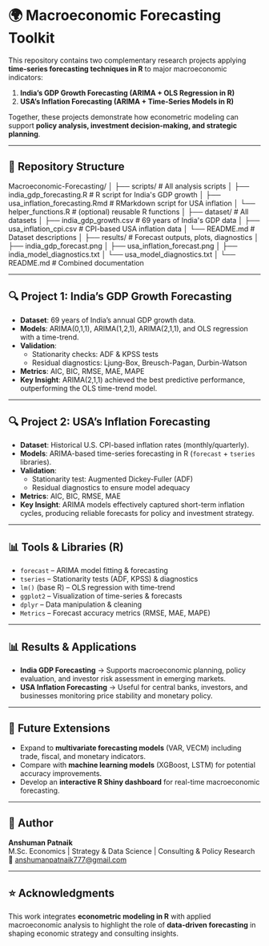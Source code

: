 # 🌍 Macroeconomic Forecasting Toolkit  

This repository contains two complementary research projects applying **time-series forecasting techniques in R** to major macroeconomic indicators:

1. **India’s GDP Growth Forecasting (ARIMA + OLS Regression in R)**  
2. **USA’s Inflation Forecasting (ARIMA + Time-Series Models in R)**  

Together, these projects demonstrate how econometric modeling can support **policy analysis, investment decision-making, and strategic planning**.  

---

## 📂 Repository Structure  
Macroeconomic-Forecasting/
│
├── scripts/                           # All analysis scripts
│   ├── india_gdp_forecasting.R        # R script for India's GDP growth
│   ├── usa_inflation_forecasting.Rmd  # RMarkdown script for USA inflation
│   └── helper_functions.R             # (optional) reusable R functions
│
├── dataset/                           # All datasets
│   ├── india_gdp_growth.csv           # 69 years of India's GDP data
│   ├── usa_inflation_cpi.csv          # CPI-based USA inflation data
│   └── README.md                      # Dataset descriptions
│
├── results/                           # Forecast outputs, plots, diagnostics
│   ├── india_gdp_forecast.png
│   ├── usa_inflation_forecast.png
│   ├── india_model_diagnostics.txt
│   └── usa_model_diagnostics.txt
│
└── README.md                          # Combined documentation



---

## 🔍 Project 1: India’s GDP Growth Forecasting  

- **Dataset**: 69 years of India’s annual GDP growth data.  
- **Models**: ARIMA(0,1,1), ARIMA(1,2,1), ARIMA(2,1,1), and OLS regression with a time-trend.  
- **Validation**:  
  - Stationarity checks: ADF & KPSS tests  
  - Residual diagnostics: Ljung-Box, Breusch-Pagan, Durbin-Watson  
- **Metrics**: AIC, BIC, RMSE, MAE, MAPE  
- **Key Insight**: ARIMA(2,1,1) achieved the best predictive performance, outperforming the OLS time-trend model.  

---

## 🔍 Project 2: USA’s Inflation Forecasting  

- **Dataset**: Historical U.S. CPI-based inflation rates (monthly/quarterly).  
- **Models**: ARIMA-based time-series forecasting in R (`forecast` + `tseries` libraries).  
- **Validation**:  
  - Stationarity test: Augmented Dickey-Fuller (ADF)  
  - Residual diagnostics to ensure model adequacy  
- **Metrics**: AIC, BIC, RMSE, MAE  
- **Key Insight**: ARIMA models effectively captured short-term inflation cycles, producing reliable forecasts for policy and investment strategy.  

---

## 📊 Tools & Libraries (R)  

- `forecast` – ARIMA model fitting & forecasting  
- `tseries` – Stationarity tests (ADF, KPSS) & diagnostics  
- `lm()` (base R) – OLS regression with time-trend  
- `ggplot2` – Visualization of time-series & forecasts  
- `dplyr` – Data manipulation & cleaning  
- `Metrics` – Forecast accuracy metrics (RMSE, MAE, MAPE)  

---

## 📊 Results & Applications  

- **India GDP Forecasting** → Supports macroeconomic planning, policy evaluation, and investor risk assessment in emerging markets.  
- **USA Inflation Forecasting** → Useful for central banks, investors, and businesses monitoring price stability and monetary policy.  

---

## 🚀 Future Extensions  

- Expand to **multivariate forecasting models** (VAR, VECM) including trade, fiscal, and monetary indicators.  
- Compare with **machine learning models** (XGBoost, LSTM) for potential accuracy improvements.  
- Develop an **interactive R Shiny dashboard** for real-time macroeconomic forecasting.  

---

## 👤 Author  

**Anshuman Patnaik**  
M.Sc. Economics | Strategy & Data Science | Consulting & Policy Research  
📧 [anshumanpatnaik777@gmail.com](mailto:anshumanpatnaik777@gmail.com)  

---

## ⭐ Acknowledgments  

This work integrates **econometric modeling in R** with applied macroeconomic analysis to highlight the role of **data-driven forecasting** in shaping economic strategy and consulting insights.  

